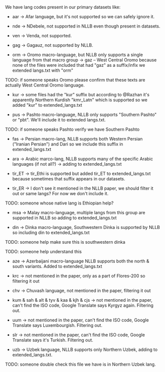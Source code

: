 We have lang codes present in our primary datasets like:
* aar -> Afar language, but it's not supported so we can safely ignore it.
* nde -> NDebele, not supported in NLLB even though present in datasets.
* ven -> Venda, not supported.
* gag -> Gagauz, not supported by NLLB.

* orm -> Oromo macro-language, but NLLB only supports a single language from that macro group -> gaz – West Central Oromo
because none of the files were included that had "gaz" as a suffix/infix we extended langs.txt with "orm"

TODO: if someone speaks Oromo please confirm that these texts are actually West Central Oromo language.

* kur -> some files had the "kur" suffix but according to @Razhan it's apparently Northern Kurdish "kmr_Latn" which is supported so we added "kur" to extended_langs.txt

* pus -> Pashto macro-language,  NLLB only supports "Southern Pashto" or "pbt". We'll include it to extended langs.txt.

TODO: if someone speaks Pashto verify we have Southern Pashto

* fas -> Persian macro-lang, NLLB supports both Western Persian ("Iranian Persian") and Dari so we include this suffix in extended_langs.txt

* ara -> Arabic marco-lang, NLLB supports many of the specific Arabic languages (if not all?) -> adding to extended_langs.txt

* tir_ET -> tir_Ethi is supported but added tir_ET to extended_langs.txt because sometimes that suffix appears in our datasets.

* tir_ER -> I don't see it mentioned in the NLLB paper, we should filter it out or same langs? For now we don't include it.

TODO: someone whose native lang is Ethiopian help?

* msa -> Malay macro-language, multiple langs from this group are supported in NLLB so adding to extended_langs.txt

* din -> Dinka macro-language, Southwestern Dinka is supported by NLLB so including din to extended_langs.txt

TODO: someone help make sure this is southwestern dinka


TODO: someone help understand this

* aze -> Azerbaijani macro-language NLLB supports both the north & south variants. Added to extended_langs.txt

* krc -> not mentioned in the paper, only as a part of Flores-200 so filtering it out

* chv -> Chuvash language, not mentioned in the paper, filtering it out

* kum & sah & alt & tyv & kaa & kjh & cjs -> not mentioned in the paper, can't find the ISO code, Google Translate says Kyrgyz again. Filtering out.

* uum -> not mentioned in the paper, can't find the ISO code, Google Translate says Luxembourgish. Filtering out.

* slr -> not mentioned in the paper, can't find the ISO code, Google Translate says it's Turkish. Filtering out.

* uzb -> Uzbek language, NLLB supports only Northern Uzbek, adding to extended_langs.txt.

TODO: someone double check this file we have is in Northern Uzbek lang.

